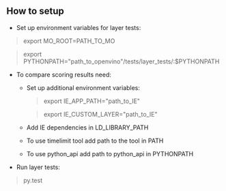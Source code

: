 ## How to setup

* Set up environment variables for layer tests:

> export MO_ROOT=PATH_TO_MO

> export PYTHONPATH="path_to_openvino"/tests/layer_tests/:$PYTHONPATH

* To compare scoring results need:
    
    * Set up additional environment variables:
    
        >export IE_APP_PATH="path_to_IE"
    
        >export IE_CUSTOM_LAYER="path_to_IE"
    
    * Add IE dependencies in LD_LIBRARY_PATH 
    
    * To use timelimit tool add path to the tool in PATH
    
    * To use python_api add path to python_api in PYTHONPATH 

* Run layer tests:

> py.test
